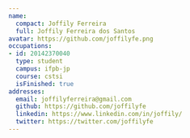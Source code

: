 ```yaml
---
name:
  compact: Joffily Ferreira
  full: Joffily Ferreira dos Santos
avatar: https://github.com/joffilyfe.png
occupations:
- id: 20142370040
  type: student
  campus: ifpb-jp
  course: cstsi
  isFinished: true
addresses:
  email: joffilyferreira@gmail.com
  github: https://github.com/joffilyfe
  linkedin: https://www.linkedin.com/in/joffily/
  twitter: https://twitter.com/joffilyfe
---
```

